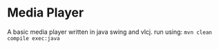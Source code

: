 # Media Player

A basic media player written in java swing and vlcj.
run using:
``mvn clean compile exec:java``